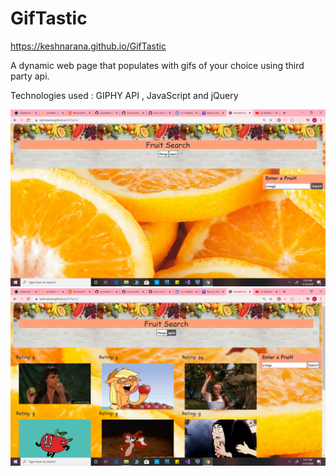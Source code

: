 # GifTastic
https://keshnarana.github.io/GifTastic

A dynamic web page that populates with gifs of your choice using third party api. 

Technologies used : GIPHY API , JavaScript and jQuery 

![](Screenshot%20(53).png)
<br>
![](Screenshot%20(54).png)
